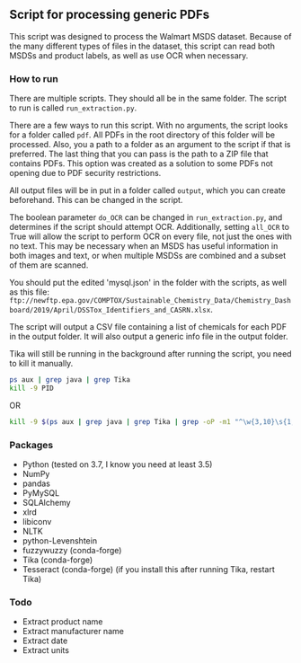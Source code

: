 ## Script for processing generic PDFs

This script was designed to process the Walmart MSDS dataset. Because of the many different types of files in the dataset, this script can read both MSDSs and product labels, as well as use OCR when necessary.

### How to run
There are multiple scripts. They should all be in the same folder. The script to run is called `run_extraction.py`.

There are a few ways to run this script. With no arguments, the script looks for a folder called `pdf`. All PDFs in the root directory of this folder will be processed. Also, you a path to a folder as an argument to the script if that is preferred. The last thing that you can pass is the path to a ZIP file that contains PDFs. This option was created as a solution to some PDFs not opening due to PDF security restrictions.

All output files will be in put in a folder called `output`, which you can create beforehand. This can be changed in the script.

The boolean parameter `do_OCR` can be changed in `run_extraction.py`, and determines if the script should attempt OCR. Additionally, setting `all_OCR` to True will allow the script to perform OCR on every file, not just the ones with no text. This may be necessary when an MSDS has useful information in both images and text, or when multiple MSDSs are combined and a subset of them are scanned.

You should put the edited 'mysql.json' in the folder with the scripts, as well as this file: `ftp://newftp.epa.gov/COMPTOX/Sustainable_Chemistry_Data/Chemistry_Dashboard/2019/April/DSSTox_Identifiers_and_CASRN.xlsx`.

The script will output a CSV file containing a list of chemicals for each PDF in the output folder. It will also output a generic info file in the output folder.

Tika will still be running in the background after running the script, you need to kill it manually.
```bash
ps aux | grep java | grep Tika
kill -9 PID
```
OR
```bash
kill -9 $(ps aux | grep java | grep Tika | grep -oP -m1 "^\w{3,10}\s{1,}\K\w{4,5}")
```

### Packages
* Python (tested on 3.7, I know you need at least 3.5)
* NumPy
* pandas
* PyMySQL
* SQLAlchemy
* xlrd
* libiconv
* NLTK
* python-Levenshtein
* fuzzywuzzy (conda-forge)
* Tika (conda-forge)
* Tesseract (conda-forge) (if you install this after running Tika, restart Tika)

### Todo
* Extract product name
* Extract manufacturer name
* Extract date
* Extract units
